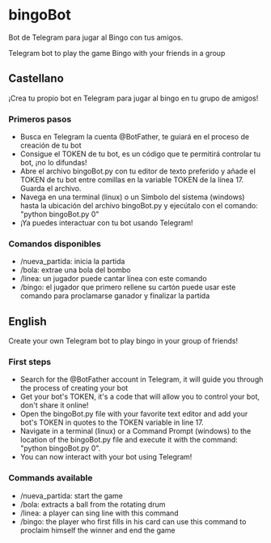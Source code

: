 # bingoBot
Bot de Telegram para jugar al Bingo con tus amigos.

Telegram bot to play the game Bingo with your friends in a group

## Castellano
¡Crea tu propio bot en Telegram para jugar al bingo en tu grupo de amigos!
### Primeros pasos
- Busca en Telegram la cuenta @BotFather, te guiará en el proceso de creación de tu bot
- Consigue el TOKEN de tu bot, es un código que te permitirá controlar tu bot, ¡no lo difundas!
- Abre el archivo bingoBot.py con tu editor de texto preferido y añade el TOKEN de tu bot entre comillas en la variable TOKEN de la línea 17. Guarda el archivo.
- Navega en una terminal (linux) o un Símbolo del sistema (windows) hasta la ubicación del archivo bingoBot.py y ejecútalo con el comando: "python bingoBot.py 0"
- ¡Ya puedes interactuar con tu bot usando Telegram!

### Comandos disponibles
- /nueva_partida: inicia la partida
- /bola: extrae una bola del bombo
- /linea: un jugador puede cantar línea con este comando
- /bingo: el jugador que primero rellene su cartón puede usar este comando para proclamarse ganador y finalizar la partida

## English
Create your own Telegram bot to play bingo in your group of friends!
### First steps
- Search for the @BotFather account in Telegram, it will guide you through the process of creating your bot
- Get your bot's TOKEN, it's a code that will allow you to control your bot, don't share it online!
- Open the bingoBot.py file with your favorite text editor and add your bot's TOKEN in quotes to the TOKEN variable in line 17.
- Navigate in a terminal (linux) or a Command Prompt (windows) to the location of the bingoBot.py file and execute it with the command: "python bingoBot.py 0".
- You can now interact with your bot using Telegram!

### Commands available
- /nueva_partida: start the game
- /bola: extracts a ball from the rotating drum
- /linea: a player can sing line with this command
- /bingo: the player who first fills in his card can use this command to proclaim himself the winner and end the game
